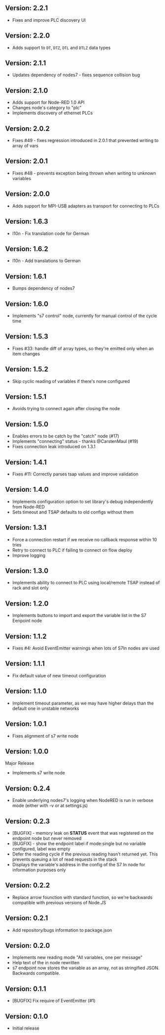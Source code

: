 Version: 2.2.1
------------
 - Fixes and improve PLC discovery UI

Version: 2.2.0
------------
 - Adds support to `DT`, `DTZ`, `DTL` and `DTLZ` data types

Version: 2.1.1
------------
 - Updates dependency of nodes7 - fixes sequence collision bug

Version: 2.1.0
------------
 - Adds support for Node-RED 1.0 API
 - Changes node's category to "plc"
 - Implements discovery of ethernet PLCs

Version: 2.0.2
------------
 - Fixes #49 - fixes regression introduced in 2.0.1 that prevented writing to array of vars

Version: 2.0.1
------------
 - Fixes #48 - prevents exception being thrown when writing to unknown variables

Version: 2.0.0
------------
 - Adds support for MPI-USB adapters as transport for connecting to PLCs

Version: 1.6.3
------------
 - l10n - Fix translation code for German

Version: 1.6.2
------------
 - l10n - Add translations to German

Version: 1.6.1
------------
 - Bumps dependency of nodes7

Version: 1.6.0
------------
 - Implements "s7 control" node, currently for manual control of the cycle time

Version: 1.5.3
------------
 - Fixes #33: handle diff of array types, so they're emitted only when an item changes

Version: 1.5.2
------------
 - Skip cyclic reading of variables if there's none configured

Version: 1.5.1
------------
 - Avoids trying to connect again after closing the node

Version: 1.5.0
------------
 - Enables errors to be catch by the "catch" node (#17)
 - Implements "connecting" status - thanks @CarstenMaul (#19)
 - Fixes connection leak introduced on 1.3.1

Version: 1.4.1
------------
 - Fixes #11: Correctly parses tsap values and improve validation

Version: 1.4.0
------------
 - Implements configuration option to set library's debug independently from Node-RED
 - Sets timeout and TSAP defaults to old configs without them

Version: 1.3.1
------------
 - Force a connection restart if we receive no callback response within 10 tries
 - Retry to connect to PLC if failing to connect on flow deploy
 - Improve logging

Version: 1.3.0
------------
 - Implements ability to connect to PLC using local/remote TSAP instead of rack and slot only

Version: 1.2.0
------------
 - Implements buttons to import and export the variable list in the S7 Eenpoint node

Version: 1.1.2
------------
 - Fixes #4: Avoid EventEmitter warnings when lots of S7In nodes are used

Version: 1.1.1
------------
 - Fix default value of new timeout configuration

Version: 1.1.0
------------
 - Implement timeout parameter, as we may have higher delays than the default one in unstable networks

Version: 1.0.1
------------
 - Fixes alignment of s7 write node

Version: 1.0.0
------------
Major Release
 - Implements s7 write node

Version: 0.2.4
------------
 - Enable underlying nodes7's logging when NodeRED is run in verbose mode (either with -v or at settings.js)

Version: 0.2.3
------------
- [BUGFIX] - memory leak on __STATUS__ event that was registered on the endpoint node but never removed
- [BUGFIX] - show the endpoint label if mode:single but no variable configured, label was empty
- Defer the reading cycle if the previous reading hasn't returned yet. This prevents queuing a lot of read requests in the stack
- Displays the variable's address in the config of the S7 In node for information purposes only

Version: 0.2.2
------------
- Replace arrow founction with standard function, so we're backwards compatible with previous versions of Node.JS

Version: 0.2.1
------------
- Add repository/bugs information to package.json

Version: 0.2.0
------------
- Implements new reading mode "All variables, one per message"
- Help text of the in node rewritten
- s7 endpoint now stores the variable as an array, not as stringified JSON. Backwards compatible.

Version: 0.1.1
------------
- [BUGFIX] Fix require of EventEmitter (#1)

Version: 0.1.0
------------
- Initial release
